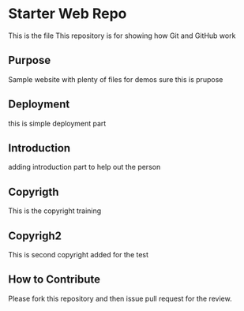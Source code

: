 # Starter Web Repo
This is the file
This repository is for showing how Git and GitHub work

## Purpose

Sample website with plenty of files for demos
sure this is prupose
## Deployment
this is simple deployment part 
## Introduction
adding introduction  part to help out the person

## Copyrigth 
This is the copyright training

## Copyrigh2

This is second copyright added for the test

## How to Contribute

Please fork this repository and then issue pull request for the review.